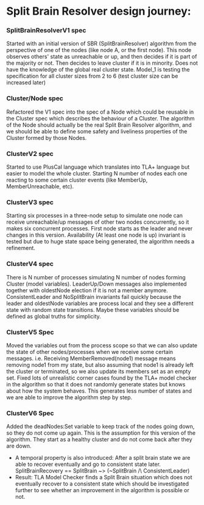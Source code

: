Split Brain Resolver design journey:
====================================

### SplitBrainResolverV1 spec
Started with an initial version of SBR (SplitBrainResolver) algorithm
from the perspective of one of the nodes (like node A, or the first
node). This node observes others' state as unreachable or up, and then
decides if it is part of the majority or not. Then decides to leave
cluster if it is in minority. Does not have the knowledge of the global
real cluster state. Model_1 is testing the specification for all
cluster sizes from 2 to 6 (test cluster size can be increased later)

### Cluster/Node spec
Refactored the V1 spec into the spec of a Node which could be reusable
in the Cluster spec which describes the behaviour of a Cluster.
The algorithm of the Node should actually be the real Split Brain
Resolver algorithm, and we should be able to define some safety and
liveliness properties of the Cluster formed by those Nodes.

### ClusterV2 spec
Started to use PlusCal language which translates into TLA+ language but
easier to model the whole cluster.
Starting N number of nodes each one reacting to some certain cluster
events (like MemberUp, MemberUnreachable, etc).

### ClusterV3 spec
Starting six processes in a three-node setup to simulate one node can receive
unreachable/up messages of other two nodes concurrently, so it makes six
concurrent processes. First node starts as the leader and never changes
in this version. Availability (At least one node is up) invariant is
tested but due to huge state space being generated, the algorithm needs
a refinement.

### ClusterV4 spec
There is N number of processes simulating N number of nodes
forming Cluster (model variables). LeaderUp/Down messages also
implemented together with oldestNode election if it is not a member 
anymore. ConsistentLeader and NoSplitBrain invariants fail quickly 
because the leader and oldestNode variables are process local and they 
see a different state with random state transitions. Maybe these 
variables should be defined as global truths for simplicity. 

### ClusterV5 Spec
Moved the variables out from the process scope so that we can also
update the state of other nodes/processes when we receive some certain
messages. i.e. Receiving MemberRemoved(node1) message means removing
node1 from my state, but also assuming that node1 is already left the
cluster  or terminated, so we also update its members set as an empty
set. Fixed lots of unrealistic corner cases found by the TLA+ model
checker in the algorithm so that it does not randomly generate states
but knows about how the system behaves. This generates less number of
states and we are able to improve the algorithm step by step.

### ClusterV6 Spec
Added the deadNodes:Set variable to keep track of the nodes going down,
so they do not come up again. This is the assumption for this version
of the algorithm. They start as a healthy cluster and do not come back
after they are down.
* A temporal property is also introduced: After a split brain state we
are able to recover eventually and go to consistent state later.
SplitBrainRecovery == SplitBrain ~> (~SplitBrain /\ ConsistentLeader)
* Result: TLA Model Checker finds a Split Brain situation which does
not eventually recover to a consistent state which should be
investigated further to see whether an improvement in the algorithm is
possible or not.
